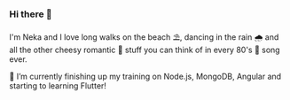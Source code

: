 ### Hi there 👋

I'm Neka and I love long walks on the beach ⛱️, dancing in the rain 🌧️ and all the other cheesy romantic 💖 stuff you can think of in every 80's 🎵 song ever.

🌱 I’m currently finishing up my training on Node.js, MongoDB, Angular  and starting to learning Flutter!

<!--
**istoga/istoga** is a ✨ _special_ ✨ repository because its `README.md` (this file) appears on your GitHub profile.

<!--Here are some ideas to get you started:

- 🔭 I’m currently working on ...
- 🌱 I’m currently learning ...
- 👯 I’m looking to collaborate on ...
- 🤔 I’m looking for help with ...
- 💬 Ask me about ...
- 📫 How to reach me: ...
- 😄 Pronouns: ...
- ⚡ Fun fact: ...-->
